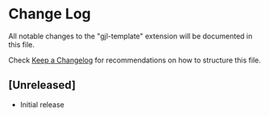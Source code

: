 # Change Log

All notable changes to the "gjl-template" extension will be documented in this file.

Check [Keep a Changelog](http://keepachangelog.com/) for recommendations on how to structure this file.

## [Unreleased]

- Initial release